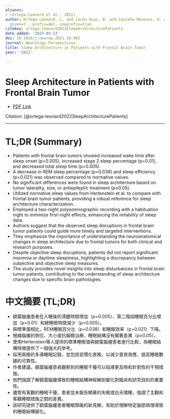 ```yaml
---
aliases:
- (Ortega-Leonard et al., 2022)
author: Ortega-Leonard, L. and Cacho Díaz, B. and Castaño-Meneses, A. and family=Río-Portilla,
  given=Y., prefix=del, useprefix=true
citekey: ortega-leonard2022SleepArchitecturePatients
date_added: '2025-03-23'
doi: 10.1016/j.neurop.2021.10.002
journal: Neurology Perspectives
title: Sleep Architecture in Patients with Frontal Brain Tumor
year: '2022'

---
```

# Sleep Architecture in Patients with Frontal Brain Tumor
- [PDF Link](zotero://open-pdf/library/items/55PRFZGB)

Citation: [@ortega-leonard2022SleepArchitecturePatients]

***
# TL;DR (Summary)
- Patients with frontal brain tumors showed increased wake time after sleep onset (p=0.005), increased stage 2 sleep percentage (p=0.01), and decreased total sleep time (p=0.005).
- A decrease in REM sleep percentage (p=0.038) and sleep efficiency (p=0.021) was observed compared to normative values.
- No significant differences were found in sleep architecture based on tumor laterality, size, or antiepileptic treatment (p≥0.05).
- Utilized normative sleep values from Hertenstein et al. to compare with frontal brain tumor patients, providing a robust reference for sleep architecture characterization.
- Employed a two-night polysomnographic recording with a habituation night to minimize first-night effects, enhancing the reliability of sleep data.
- Authors suggest that the observed sleep disruptions in frontal brain tumor patients could guide more timely and targeted interventions.
- They emphasize the importance of understanding the neuroanatomical changes in sleep architecture due to frontal tumors for both clinical and research purposes.
- Despite objective sleep disruptions, patients did not report significant insomnia or daytime sleepiness, highlighting a discrepancy between subjective and objective sleep measures.
- The study provides novel insights into sleep disturbances in frontal brain tumor patients, contributing to the understanding of sleep architecture changes due to specific brain pathologies.

# 中文摘要 (TL;DR)
- 額葉腦瘤患者在入睡後的清醒時間增加（p=0.005）、第二階段睡眠百分比增加（p=0.01）和總睡眠時間減少（p=0.005）。
- 與標準值相比，REM睡眠百分比（p=0.038）和睡眠效率（p=0.021）下降。
- 根據腦瘤的側位、大小或抗癲癇治療，睡眠結構沒有顯著差異（p≥0.05）。
- 使用Hertenstein等人提供的標準睡眠值與額葉腦瘤患者進行比較，為睡眠結構特徵提供了一個強大的參考。
- 採用兩晚的多導睡眠記錄，並包括習慣化夜晚，以減少首夜效應，提高睡眠數據的可靠性。
- 作者建議，額葉腦瘤患者觀察到的睡眠干擾可以指導更及時和針對性的干預措施。
- 他們強調了解額葉腦瘤導致的睡眠結構神經解剖變化對臨床和研究目的的重要性。
- 儘管有客觀的睡眠干擾，患者並未報告顯著的失眠或白天嗜睡，強調了主觀和客觀睡眠措施之間的差異。
- 該研究提供了額葉腦瘤患者睡眠障礙的新見解，有助於理解特定腦部病理導致的睡眠結構變化。
